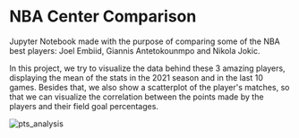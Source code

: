 # NBA Center Comparison
Jupyter Notebook made with the purpose of comparing some of the NBA best players: Joel Embiid, Giannis Antetokounmpo and Nikola Jokic.

In this project, we try to visualize the data behind these 3 amazing players, displaying the mean of the stats in the 2021 season and in the last 10 games. Besides that, we also show a scatterplot of the player's matches, so that we can visualize the correlation between the points made by the players and their field goal percentages.


![pts_analysis](https://user-images.githubusercontent.com/49076270/151726949-933a4c95-aefb-4050-a576-5d6e6c6f38f6.jpg)

